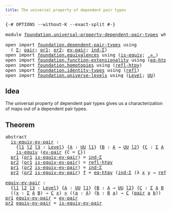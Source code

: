 ```yaml
---
title: The universal property of dependent pair types
---
```


<pre class="Agda"><a id="72" class="Symbol">{-#</a> <a id="76" class="Keyword">OPTIONS</a> <a id="84" class="Pragma">--without-K</a> <a id="96" class="Pragma">--exact-split</a> <a id="110" class="Symbol">#-}</a>

<a id="115" class="Keyword">module</a> <a id="122" href="foundation.universal-property-dependent-pair-types.html" class="Module">foundation.universal-property-dependent-pair-types</a> <a id="173" class="Keyword">where</a>

<a id="180" class="Keyword">open</a> <a id="185" class="Keyword">import</a> <a id="192" href="foundation.dependent-pair-types.html" class="Module">foundation.dependent-pair-types</a> <a id="224" class="Keyword">using</a>
  <a id="232" class="Symbol">(</a> <a id="234" href="foundation-core.dependent-pair-types.html#515" class="Record">Σ</a><a id="235" class="Symbol">;</a> <a id="237" href="foundation-core.dependent-pair-types.html#588" class="InductiveConstructor">pair</a><a id="241" class="Symbol">;</a> <a id="243" href="foundation-core.dependent-pair-types.html#605" class="Field">pr1</a><a id="246" class="Symbol">;</a> <a id="248" href="foundation-core.dependent-pair-types.html#617" class="Field">pr2</a><a id="251" class="Symbol">;</a> <a id="253" href="foundation-core.dependent-pair-types.html#909" class="Function">ev-pair</a><a id="260" class="Symbol">;</a> <a id="262" href="foundation-core.dependent-pair-types.html#743" class="Function">ind-Σ</a><a id="267" class="Symbol">)</a>
<a id="269" class="Keyword">open</a> <a id="274" class="Keyword">import</a> <a id="281" href="foundation.equivalences.html" class="Module">foundation.equivalences</a> <a id="305" class="Keyword">using</a> <a id="311" class="Symbol">(</a><a id="312" href="foundation-core.equivalences.html#1556" class="Function">is-equiv</a><a id="320" class="Symbol">;</a> <a id="322" href="foundation-core.equivalences.html#1621" class="Function Operator">_≃_</a><a id="325" class="Symbol">)</a>
<a id="327" class="Keyword">open</a> <a id="332" class="Keyword">import</a> <a id="339" href="foundation.function-extensionality.html" class="Module">foundation.function-extensionality</a> <a id="374" class="Keyword">using</a> <a id="380" class="Symbol">(</a><a id="381" href="foundation-core.function-extensionality.html#1463" class="Function">eq-htpy</a><a id="388" class="Symbol">)</a>
<a id="390" class="Keyword">open</a> <a id="395" class="Keyword">import</a> <a id="402" href="foundation.homotopies.html" class="Module">foundation.homotopies</a> <a id="424" class="Keyword">using</a> <a id="430" class="Symbol">(</a><a id="431" href="foundation-core.homotopies.html#741" class="Function">refl-htpy</a><a id="440" class="Symbol">)</a>
<a id="442" class="Keyword">open</a> <a id="447" class="Keyword">import</a> <a id="454" href="foundation.identity-types.html" class="Module">foundation.identity-types</a> <a id="480" class="Keyword">using</a> <a id="486" class="Symbol">(</a><a id="487" href="foundation-core.identity-types.html#1820" class="InductiveConstructor">refl</a><a id="491" class="Symbol">)</a>
<a id="493" class="Keyword">open</a> <a id="498" class="Keyword">import</a> <a id="505" href="foundation.universe-levels.html" class="Module">foundation.universe-levels</a> <a id="532" class="Keyword">using</a> <a id="538" class="Symbol">(</a><a id="539" href="Agda.Primitive.html#597" class="Postulate">Level</a><a id="544" class="Symbol">;</a> <a id="546" href="foundation-core.universe-levels.html#235" class="Primitive">UU</a><a id="548" class="Symbol">)</a>
</pre>
## Idea

The universal property of dependent pair types gives us a characterization of maps out of a dependent pair types.

## Theorem

<pre class="Agda"><a id="699" class="Keyword">abstract</a>
  <a id="is-equiv-ev-pair"></a><a id="710" href="foundation.universal-property-dependent-pair-types.html#710" class="Function">is-equiv-ev-pair</a> <a id="727" class="Symbol">:</a>
    <a id="733" class="Symbol">{</a><a id="734" href="foundation.universal-property-dependent-pair-types.html#734" class="Bound">l1</a> <a id="737" href="foundation.universal-property-dependent-pair-types.html#737" class="Bound">l2</a> <a id="740" href="foundation.universal-property-dependent-pair-types.html#740" class="Bound">l3</a> <a id="743" class="Symbol">:</a> <a id="745" href="Agda.Primitive.html#597" class="Postulate">Level</a><a id="750" class="Symbol">}</a> <a id="752" class="Symbol">{</a><a id="753" href="foundation.universal-property-dependent-pair-types.html#753" class="Bound">A</a> <a id="755" class="Symbol">:</a> <a id="757" href="foundation-core.universe-levels.html#235" class="Primitive">UU</a> <a id="760" href="foundation.universal-property-dependent-pair-types.html#734" class="Bound">l1</a><a id="762" class="Symbol">}</a> <a id="764" class="Symbol">{</a><a id="765" href="foundation.universal-property-dependent-pair-types.html#765" class="Bound">B</a> <a id="767" class="Symbol">:</a> <a id="769" href="foundation.universal-property-dependent-pair-types.html#753" class="Bound">A</a> <a id="771" class="Symbol">→</a> <a id="773" href="foundation-core.universe-levels.html#235" class="Primitive">UU</a> <a id="776" href="foundation.universal-property-dependent-pair-types.html#737" class="Bound">l2</a><a id="778" class="Symbol">}</a> <a id="780" class="Symbol">{</a><a id="781" href="foundation.universal-property-dependent-pair-types.html#781" class="Bound">C</a> <a id="783" class="Symbol">:</a> <a id="785" href="foundation-core.dependent-pair-types.html#515" class="Record">Σ</a> <a id="787" href="foundation.universal-property-dependent-pair-types.html#753" class="Bound">A</a> <a id="789" href="foundation.universal-property-dependent-pair-types.html#765" class="Bound">B</a> <a id="791" class="Symbol">→</a> <a id="793" href="foundation-core.universe-levels.html#235" class="Primitive">UU</a> <a id="796" href="foundation.universal-property-dependent-pair-types.html#740" class="Bound">l3</a><a id="798" class="Symbol">}</a> <a id="800" class="Symbol">→</a>
    <a id="806" href="foundation-core.equivalences.html#1556" class="Function">is-equiv</a> <a id="815" class="Symbol">(</a><a id="816" href="foundation-core.dependent-pair-types.html#909" class="Function">ev-pair</a> <a id="824" class="Symbol">{</a><a id="825" class="Argument">C</a> <a id="827" class="Symbol">=</a> <a id="829" href="foundation.universal-property-dependent-pair-types.html#781" class="Bound">C</a><a id="830" class="Symbol">})</a>
  <a id="835" href="foundation-core.dependent-pair-types.html#605" class="Field">pr1</a> <a id="839" class="Symbol">(</a><a id="840" href="foundation-core.dependent-pair-types.html#605" class="Field">pr1</a> <a id="844" href="foundation.universal-property-dependent-pair-types.html#710" class="Function">is-equiv-ev-pair</a><a id="860" class="Symbol">)</a> <a id="862" class="Symbol">=</a> <a id="864" href="foundation-core.dependent-pair-types.html#743" class="Function">ind-Σ</a>
  <a id="872" href="foundation-core.dependent-pair-types.html#617" class="Field">pr2</a> <a id="876" class="Symbol">(</a><a id="877" href="foundation-core.dependent-pair-types.html#605" class="Field">pr1</a> <a id="881" href="foundation.universal-property-dependent-pair-types.html#710" class="Function">is-equiv-ev-pair</a><a id="897" class="Symbol">)</a> <a id="899" class="Symbol">=</a> <a id="901" href="foundation-core.homotopies.html#741" class="Function">refl-htpy</a>
  <a id="913" href="foundation-core.dependent-pair-types.html#605" class="Field">pr1</a> <a id="917" class="Symbol">(</a><a id="918" href="foundation-core.dependent-pair-types.html#617" class="Field">pr2</a> <a id="922" href="foundation.universal-property-dependent-pair-types.html#710" class="Function">is-equiv-ev-pair</a><a id="938" class="Symbol">)</a> <a id="940" class="Symbol">=</a> <a id="942" href="foundation-core.dependent-pair-types.html#743" class="Function">ind-Σ</a>
  <a id="950" href="foundation-core.dependent-pair-types.html#617" class="Field">pr2</a> <a id="954" class="Symbol">(</a><a id="955" href="foundation-core.dependent-pair-types.html#617" class="Field">pr2</a> <a id="959" href="foundation.universal-property-dependent-pair-types.html#710" class="Function">is-equiv-ev-pair</a><a id="975" class="Symbol">)</a> <a id="977" href="foundation.universal-property-dependent-pair-types.html#977" class="Bound">f</a> <a id="979" class="Symbol">=</a> <a id="981" href="foundation-core.function-extensionality.html#1463" class="Function">eq-htpy</a> <a id="989" class="Symbol">(</a><a id="990" href="foundation-core.dependent-pair-types.html#743" class="Function">ind-Σ</a> <a id="996" class="Symbol">(λ</a> <a id="999" href="foundation.universal-property-dependent-pair-types.html#999" class="Bound">x</a> <a id="1001" href="foundation.universal-property-dependent-pair-types.html#1001" class="Bound">y</a> <a id="1003" class="Symbol">→</a> <a id="1005" href="foundation-core.identity-types.html#1820" class="InductiveConstructor">refl</a><a id="1009" class="Symbol">))</a>

<a id="equiv-ev-pair"></a><a id="1013" href="foundation.universal-property-dependent-pair-types.html#1013" class="Function">equiv-ev-pair</a> <a id="1027" class="Symbol">:</a>
  <a id="1031" class="Symbol">{</a><a id="1032" href="foundation.universal-property-dependent-pair-types.html#1032" class="Bound">l1</a> <a id="1035" href="foundation.universal-property-dependent-pair-types.html#1035" class="Bound">l2</a> <a id="1038" href="foundation.universal-property-dependent-pair-types.html#1038" class="Bound">l3</a> <a id="1041" class="Symbol">:</a> <a id="1043" href="Agda.Primitive.html#597" class="Postulate">Level</a><a id="1048" class="Symbol">}</a> <a id="1050" class="Symbol">{</a><a id="1051" href="foundation.universal-property-dependent-pair-types.html#1051" class="Bound">A</a> <a id="1053" class="Symbol">:</a> <a id="1055" href="foundation-core.universe-levels.html#235" class="Primitive">UU</a> <a id="1058" href="foundation.universal-property-dependent-pair-types.html#1032" class="Bound">l1</a><a id="1060" class="Symbol">}</a> <a id="1062" class="Symbol">{</a><a id="1063" href="foundation.universal-property-dependent-pair-types.html#1063" class="Bound">B</a> <a id="1065" class="Symbol">:</a> <a id="1067" href="foundation.universal-property-dependent-pair-types.html#1051" class="Bound">A</a> <a id="1069" class="Symbol">→</a> <a id="1071" href="foundation-core.universe-levels.html#235" class="Primitive">UU</a> <a id="1074" href="foundation.universal-property-dependent-pair-types.html#1035" class="Bound">l2</a><a id="1076" class="Symbol">}</a> <a id="1078" class="Symbol">{</a><a id="1079" href="foundation.universal-property-dependent-pair-types.html#1079" class="Bound">C</a> <a id="1081" class="Symbol">:</a> <a id="1083" href="foundation-core.dependent-pair-types.html#515" class="Record">Σ</a> <a id="1085" href="foundation.universal-property-dependent-pair-types.html#1051" class="Bound">A</a> <a id="1087" href="foundation.universal-property-dependent-pair-types.html#1063" class="Bound">B</a> <a id="1089" class="Symbol">→</a> <a id="1091" href="foundation-core.universe-levels.html#235" class="Primitive">UU</a> <a id="1094" href="foundation.universal-property-dependent-pair-types.html#1038" class="Bound">l3</a><a id="1096" class="Symbol">}</a> <a id="1098" class="Symbol">→</a>
  <a id="1102" class="Symbol">((</a><a id="1104" href="foundation.universal-property-dependent-pair-types.html#1104" class="Bound">x</a> <a id="1106" class="Symbol">:</a> <a id="1108" href="foundation-core.dependent-pair-types.html#515" class="Record">Σ</a> <a id="1110" href="foundation.universal-property-dependent-pair-types.html#1051" class="Bound">A</a> <a id="1112" href="foundation.universal-property-dependent-pair-types.html#1063" class="Bound">B</a><a id="1113" class="Symbol">)</a> <a id="1115" class="Symbol">→</a> <a id="1117" href="foundation.universal-property-dependent-pair-types.html#1079" class="Bound">C</a> <a id="1119" href="foundation.universal-property-dependent-pair-types.html#1104" class="Bound">x</a><a id="1120" class="Symbol">)</a> <a id="1122" href="foundation-core.equivalences.html#1621" class="Function Operator">≃</a> <a id="1124" class="Symbol">((</a><a id="1126" href="foundation.universal-property-dependent-pair-types.html#1126" class="Bound">a</a> <a id="1128" class="Symbol">:</a> <a id="1130" href="foundation.universal-property-dependent-pair-types.html#1051" class="Bound">A</a><a id="1131" class="Symbol">)</a> <a id="1133" class="Symbol">(</a><a id="1134" href="foundation.universal-property-dependent-pair-types.html#1134" class="Bound">b</a> <a id="1136" class="Symbol">:</a> <a id="1138" href="foundation.universal-property-dependent-pair-types.html#1063" class="Bound">B</a> <a id="1140" href="foundation.universal-property-dependent-pair-types.html#1126" class="Bound">a</a><a id="1141" class="Symbol">)</a> <a id="1143" class="Symbol">→</a> <a id="1145" href="foundation.universal-property-dependent-pair-types.html#1079" class="Bound">C</a> <a id="1147" class="Symbol">(</a><a id="1148" href="foundation-core.dependent-pair-types.html#588" class="InductiveConstructor">pair</a> <a id="1153" href="foundation.universal-property-dependent-pair-types.html#1126" class="Bound">a</a> <a id="1155" href="foundation.universal-property-dependent-pair-types.html#1134" class="Bound">b</a><a id="1156" class="Symbol">))</a>
<a id="1159" href="foundation-core.dependent-pair-types.html#605" class="Field">pr1</a> <a id="1163" href="foundation.universal-property-dependent-pair-types.html#1013" class="Function">equiv-ev-pair</a> <a id="1177" class="Symbol">=</a> <a id="1179" href="foundation-core.dependent-pair-types.html#909" class="Function">ev-pair</a>
<a id="1187" href="foundation-core.dependent-pair-types.html#617" class="Field">pr2</a> <a id="1191" href="foundation.universal-property-dependent-pair-types.html#1013" class="Function">equiv-ev-pair</a> <a id="1205" class="Symbol">=</a> <a id="1207" href="foundation.universal-property-dependent-pair-types.html#710" class="Function">is-equiv-ev-pair</a>
</pre>